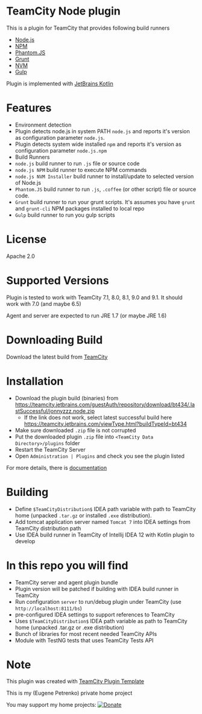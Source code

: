 TeamCity Node plugin
====================

This is a plugin for TeamCity that provides following build runners
- [Node.js](http://nodejs.org/) 
- [NPM](https://npmjs.org/)
- [Phantom.JS](http://phantomjs.org) 
- [Grunt](http://gruntjs.com)
- [NVM](https://github.com/creationix/nvm)
- [Gulp](http://gulpjs.com/)


Plugin is implemented with [JetBrains Kotlin](http://kotlin.jetbrains.org/)


Features
========
- Environment detection
 - Plugin detects node.js in system PATH `node.js` and reports it's version as configuration parameter `node.js`.
 - Plugin detects system wide installed `npm` and reports it's version as configuration parameter `node.js.npm`
- Build Runners
 - `node.js` build runner to run `.js` file or source code
 - `node.js NPM` build runner to execute NPM commands
 - `node.js NVM Installer` build runner to install/update to selected version of Node.js
 - `Phantom.JS` build runner to run `.js`, `.coffee` (or other script) file or source code.
 - `Grunt` build runner to run your grunt scripts. It's assumes you have `grunt` and `grunt-cli` NPM packages installed to local repo
 - `Gulp` build runner to run you gulp scripts


License
==========
Apache 2.0

Supported Versions
==================

Plugin is tested to work with TeamCity 7.1, 8.0, 8.1, 9.0 and 9.1.
It should work with 7.0 (and maybe 6.5)

Agent and server are expected to run JRE 1.7 (or maybe JRE 1.6)

Downloading Build
=================

Download the latest build from [TeamCity](https://teamcity.jetbrains.com/viewType.html?buildTypeId=bt434) 

Installation
============

* Download the plugin build (binaries) from https://teamcity.jetbrains.com/guestAuth/repository/download/bt434/.lastSuccessful/jonnyzzz.node.zip
  * If the link does not work, select latest successful build here https://teamcity.jetbrains.com/viewType.html?buildTypeId=bt434
* Make sure downloaded `.zip` file is not corrupted
* Put the downloaded plugin `.zip` file into `<TeamCity Data Directory>/plugins` folder
* Restart the TeamCity Server 
* Open ```Administration | Plugins``` and check you see the plugin listed

For more details, there is [documentation](http://confluence.jetbrains.net/display/TCD7/Installing+Additional+Plugins)


Building
=========
- Define `$TeamCityDistribution$` IDEA path variable with path to TeamCity home (unpacked `.tar.gz` or installed `.exe` distribution).
- Add tomcat application server named `Tomcat 7` into IDEA settings from TeamCity distribution path
- Use IDEA build runner in TeamCity of Intellij IDEA 12 with Kotlin plugin to develop

In this repo you will find
=============================
- TeamCity server and agent plugin bundle
- Plugin version will be patched if building with IDEA build runner in TeamCity
- Run configuration `server` to run/debug plugin under TeamCity (use `http://localhost:8111/bs`)
- pre-configured IDEA settings to support references to TeamCity
- Uses `$TeamCityDistribution$` IDEA path variable as path to TeamCity home (unpacked .tar.gz or .exe distribution)
- Bunch of libraries for most recent needed TeamCity APIs
- Module with TestNG tests that uses TeamCity Tests API


Note
====

This plugin was created with [TeamCity Plugin Template](https://github.com/jonnyzzz/TeamCity.PluginTemplate)

This is my (Eugene Petrenko) private home project

You may support my home projects:
[![Donate](https://www.paypalobjects.com/en_US/i/btn/btn_donate_LG.gif)](https://www.paypal.com/cgi-bin/webscr?cmd=_s-xclick&hosted_button_id=Y94ALDEKVZT3Y)
